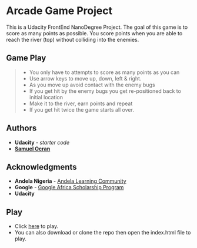 # Arcade Game Project

This is a Udacity FrontEnd NanoDegree Project.
The goal of this game is to score as many points as possible. You score points when you are able to reach the river (top) without colliding into the enemies.


## Game Play
>- You only have to attempts to score as many points as you can
>- Use arrow keys to move up, down, left & right.
>- As you move up avoid contact with the enemy bugs
>-  If you get hit by the enemy bugs you get re-positioned back to initial location
>- Make it to the river, earn points and repeat
>- If you get hit twice the game starts all over.

## Authors
-   **Udacity**  -  _starter code_
-   [**Samuel Ocran**](https://twitter.com/ocranbillions)

## Acknowledgments
- **Andela Nigeria** - [Andela Learning Community](https://andela.com/alc/)
- **Google** - [Google Africa Scholarship Program](https://www.udacity.com/google-africa-scholarships) 
- **Udacity**

## Play 
- Click [here](https://ocranbillions.github.io/arcade-game/) to play.
- You can also download or clone the repo then open the index.html file to play.
